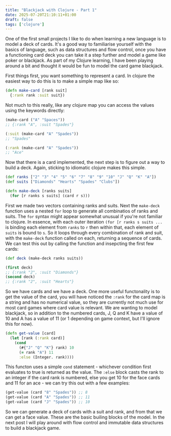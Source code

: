 ```yaml
---
title: "Blackjack with Clojure - Part 1"
date: 2025-07-20T21:10:11+01:00
draft: false
tags: ['clojure']
---
```


One of the first small projects I like to do when learning a new language is to model a deck of cards. It's a good way to familiarise yourself with the basics of language, such as data structures and flow control, once you have a functioning card deck you can take it a step further and model a game like poker or blackjack. As part of my Clojure learning, I have been playing around a bit and thought it would be fun to model the card game blackjack.

First things first, you want something to represent a card. In clojure the easiest way to do this is to make a simple map like so:

```clojure
(defn make-card [rank suit]
  {:rank rank :suit suit})
```

Not much to this really, like any clojure map you can access the values using the keywords directly:

```clojure
(make-card ("A" "Spaces"))
;; {:rank "A", :suit "Spades"}

(:suit (make-card "A" "Spades"))
;; "Spades"

(:rank (make-card "A" "Spades"))
;; "Ace"
```

Now that there is a card implemented, the next step is to figure out a way to build a deck. Again, sticking to idiomatic clojure makes this simple.

```clojure
(def ranks ["2" "3" "4" "5" "6" "7" "8" "9" "10" "J" "Q" "K" "A"])
(def suits ["Diamonds" "Hearts" "Spades" "Clubs"])

(defn make-deck [ranks suits]
  (for [r ranks s suits] (card r s)))
```

First we made two vectors containing ranks and suits. Next the `make-deck` function uses a nested `for` loop to generate all combinatios of ranks and suits. The `for` syntax might appear somewhat unusual if you're not familiar to clojure. In essence, with each outer iteration `(for [r ranks s suits ...` is binding each element from `ranks` to `r` then within that, each element of `suits` is bound to `s`. So it loops through every combination of rank and suit, with the `make-deck` function called on each, returning a sequence of cards. We can test this out by calling the function and insepcting the first few cards:

```clojure
(def deck (make-deck ranks suits))

(first deck)
;; {:rank "2", :suit "Diamonds"}
(second deck)
;; {:rank "2", :suit "Hearts"}
```

So we have cards and we have a deck. One more useful functonality is to get the value of the card, you will have noticed the `:rank` for the card map is a string and has no numerical value, so they are currently not much use for most card games where card value is relevant. We are wanting to model blackjack, so in addition to the numbered cards, J, Q and K have a value of 10 and A has a value of 11 (or 1 depending on game context, but I'll ignore this for now).

```clojure
(defn get-value [card]
  (let [rank (:rank card)]
    (cond
      (#{"J" "Q" "K"} rank) 10
      (= rank "A") 11
      :else (Integer. rank))))
```

This functon uses a simple  `cond` statement - whichever condition first evaluates to true is returned as the value. The `:else` block casts the rank to an integer if the card rank is numbered, else you get 10 for the face cards and 11 for an ace - we can try this out with a few examples:

```clojure
(get-value (card "8" "Spades")) ;; 8
(get-value (card "A" "Spades")) ;; 11
(get-value (card "J" "Spades")) ;; 10
```

So we can generate a deck of cards with a suit and rank, and from that we can get a face value. These are the basic builing blocks of the model. In the next post I will play around with flow control and immutable data structures to build a blackjack game.